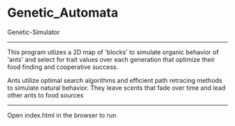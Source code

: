 # Genetic_Automata
Genetic-Simulator

------------------------------------------

This program utlizes a 2D map of 'blocks' to simulate organic behavior of 'ants' and select for trait values over each generation that optimize their food finding and cooperative success.

Ants utilize optimal search algorithms and efficient path retracing methods to simulate natural behavior. They leave scents that fade over time and lead other ants to food sources

-------------------------------------------

Open index.html in the browser to run

